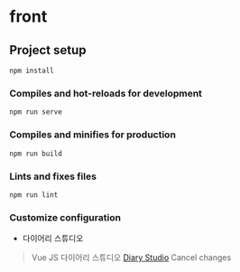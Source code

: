 # front

## Project setup
```
npm install
```

### Compiles and hot-reloads for development
```
npm run serve
```

### Compiles and minifies for production
```
npm run build
```

### Lints and fixes files
```
npm run lint
```

### Customize configuration
* 다이어리 스튜디오
> Vue JS
다이어리 스튜디오 [Diary Studio](http://leejehyeon.synology.me:8888)
Cancel changes
